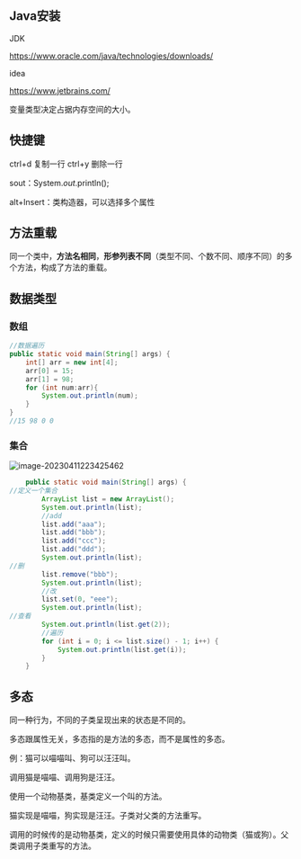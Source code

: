 ## Java安装

JDK

https://www.oracle.com/java/technologies/downloads/

idea

https://www.jetbrains.com/

变量类型决定占据内存空间的大小。

## 快捷键

ctrl+d 复制一行
ctrl+y 删除一行

sout：System.*out*.println();

alt+Insert：类构造器，可以选择多个属性

## 方法重载

同一个类中，**方法名相同**，**形参列表不同**（类型不同、个数不同、顺序不同）的多个方法，构成了方法的重载。

## 数据类型

### 数组

```java
//数据遍历
public static void main(String[] args) {
    int[] arr = new int[4];
    arr[0] = 15;
    arr[1] = 98;
    for (int num:arr){
        System.out.println(num);
    }
}
//15 98 0 0
```

### 集合

![image-20230411223425462](\assets\image-20230411223425462.png)

```java
    public static void main(String[] args) {
//定义一个集合
        ArrayList list = new ArrayList();
        System.out.println(list);
        //add
        list.add("aaa");
        list.add("bbb");
        list.add("ccc");
        list.add("ddd");
        System.out.println(list);
//删
        list.remove("bbb");
        System.out.println(list);
        //改
        list.set(0, "eee");
        System.out.println(list);
//查看
        System.out.println(list.get(2));
        //遍历
        for (int i = 0; i <= list.size() - 1; i++) {
            System.out.println(list.get(i));
        }
    }
```

## 多态

同一种行为，不同的子类呈现出来的状态是不同的。

多态跟属性无关，多态指的是方法的多态，而不是属性的多态。

例：猫可以喵喵叫、狗可以汪汪叫。

调用猫是喵喵、调用狗是汪汪。

使用一个动物基类，基类定义一个叫的方法。

猫实现是喵喵，狗实现是汪汪。子类对父类的方法重写。

调用的时候传的是动物基类，定义的时候只需要使用具体的动物类（猫或狗）。父类调用子类重写的方法。



